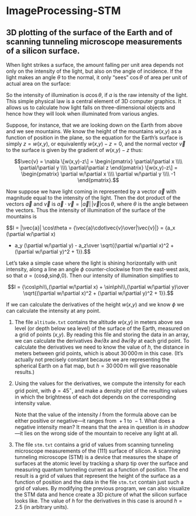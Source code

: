 # ImageProcessing-STM
## 3D plotting of the surface of the Earth and of scanning tunneling microscope measurements of a silicon surface.


When light strikes a surface, the amount falling per unit area depends
not only on the intensity of the light, but also on the angle of
incidence. If the light makes an angle *θ* to the normal, it only “sees”
cos *θ* of area per unit of actual area on the surface:

So the intensity of illumination is *a*cos *θ*, if *a* is the raw
intensity of the light. This simple physical law is a central element of
3D computer graphics. It allows us to calculate how light falls on
three-dimensional objects and hence how they will look when illuminated
from various angles.

Suppose, for instance, that we are looking down on the Earth from above
and we see mountains. We know the height of the mountains *w*(*x*,*y*)
as a function of position in the plane, so the equation for the Earth’s
surface is simply *z* = *w*(*x*,*y*), or equivalently
*w*(*x*,*y*) − *z* = 0, and the normal vector $\vec{v}$ to the surface is
given by the gradient of *w*(*x*,*y*) − *z* thus:

$$\vec{v} =
\nabla \[w(x,y)-z\] = \begin{pmatrix}
                  \partial/\partial x \\\\
                  \partial/\partial y \\\\
                  \partial/\partial z
                \end{pmatrix}
                \[w(x,y)-z\]
              = \begin{pmatrix}
                  \partial w/\partial x \\\\
                  \partial w/\partial y \\\\
                  -1
                \end{pmatrix}.$$
                
Now suppose we have light coming in represented by a vector *a⃗* with
magnitude equal to the intensity of the light. Then the dot product of
the vectors *a⃗* and *v⃗* is
*a⃗* ⋅ *v⃗* = \|*a⃗*\| \|*v⃗*\|cos *θ*,
where *θ* is the angle between the vectors. Thus the intensity of
illumination of the surface of the mountains is

$$I = \|\vec{a}\| \cos\theta = {\vec{a}\cdot\vec{v}\over\|\vec{v}\|}
  = {a_x (\partial w/\partial x)
   + a_y (\partial w/\partial y) - a_z\over
     \sqrt{(\partial w/\partial x)^2 + (\partial w/\partial y)^2 + 1}}.$$
     
Let’s take a simple case where the light is shining horizontally with
unit intensity, along a line an angle *ϕ* counter-clockwise from the
east-west axis, so that *a* = (cos*ϕ*,sin*ϕ*,0). Then our intensity of
illumination simplifies to

$$I = {\cos\phi\\,(\partial w/\partial x) + \sin\phi\\,(\partial w/\partial y)\over
     \sqrt{(\partial w/\partial x)^2 + (\partial w/\partial y)^2 + 1}}.$$
     
If we can calculate the derivatives of the height *w*(*x*,*y*) and we
know *ϕ* we can calculate the intensity at any point.

1.  The file `altitude.txt` contains the altitude *w*(*x*,*y*) in meters
    above sea level (or depth below sea level) of the surface of the
    Earth, measured on a grid of points (*x*,*y*). By reading this file
    and storing the data in an array, we can calculate the derivatives
    ∂*w*/∂*x* and ∂*w*/∂*y* at each grid point. To calculate the
    derivatives we need to know the value of *h*, the distance in meters
    between grid points, which is about 30 000 m in this case. (It’s
    actually not precisely constant because we are representing the
    spherical Earth on a flat map, but *h* = 30 000 m will give
    reasonable results.)

2.  Using the values for the derivatives, we compute the intensity for
    each grid point, with *ϕ* = 45<sup>∘</sup>, and make a density plot
    of the resulting values in which the brightness of each dot depends
    on the corresponding intensity value.

    Note that the value of the intensity *I* from the formula above can
    be either positive or negative—it ranges from  + 1 to  − 1. What
    does a negative intensity mean? It means that the area in question
    is *in shadow*—it lies on the wrong side of the mountain to receive
    any light at all.

3.  The file `stm.txt` contains a grid of values from scanning tunneling
    microscope measurements of the (111) surface of silicon. A scanning
    tunneling microscope (STM) is a device that measures the shape of
    surfaces at the atomic level by tracking a sharp tip over the
    surface and measuring quantum tunneling current as a function of
    position. The end result is a grid of values that represent the
    height of the surface as a function of position and the data in the
    file `stm.txt` contain just such a grid of values. By modifying the
    previous program, we can also visualize the STM data and hence
    create a 3D picture of what the silicon surface looks like. The
    value of *h* for the derivatives in this case is around *h* = 2.5
    (in arbitrary units).
